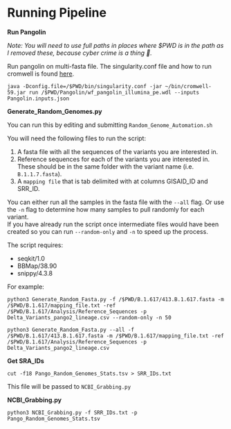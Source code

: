 # Running Pipeline

**Run Pangolin**

*Note: You will need to use full paths in places where $PWD is in the path as I removed these, because cyber crime is a thing :grimacing:.*

Run pangolin on multi-fasta file. The singularity.conf file and how to run cromwell is found [here](https://github.com/jvhagey/Tutorials/tree/main/wdl_files). 

`java -Dconfig.file=/$PWD/bin/singularity.conf -jar ~/bin/cromwell-59.jar run /$PWD/Pangolin/wf_pangolin_illumina_pe.wdl --inputs Pangolin.inputs.json`

**Generate_Random_Genomes.py**  

You can run this by editing and submitting `Random_Genome_Automation.sh`  

You will need the following files to run the script:  
1. A fasta file with all the sequences of the variants you are interested in.
2. Reference sequences for each of the variants you are interested in. These should be in the same folder with the variant name (i.e. `B.1.1.7.fasta`).
3. A `mapping file` that is tab delimited with at columns GISAID_ID and SRR_ID.

You can either run all the samples in the fasta file with the `--all` flag. Or use the `-n` flag to determine how many samples to pull randomly for each variant.  
If you have already run the script once intermediate files would have been created so you can run `--random-only` and `-n` to speed up the process. 

The script requires:  
- seqkit/1.0  
- BBMap/38.90  
- snippy/4.3.8  

For example:

`python3 Generate_Random_Fasta.py -f /$PWD/B.1.617/413.B.1.617.fasta -m /$PWD/B.1.617/mapping_file.txt -ref /$PWD/B.1.617/Analysis/Reference_Sequences -p Delta_Variants_pango2_lineage.csv --random-only -n 50`

`python3 Generate_Random_Fasta.py --all -f /$PWD/B.1.617/413.B.1.617.fasta -m /$PWD/B.1.617/mapping_file.txt -ref /$PWD/B.1.617/Analysis/Reference_Sequences -p Delta_Variants_pango2_lineage.csv`

**Get SRA_IDs**  

`cut -f18 Pango_Random_Genomes_Stats.tsv > SRR_IDs.txt`

This file will be passed to `NCBI_Grabbing.py`

**NCBI_Grabbing.py**

`python3 NCBI_Grabbing.py -f SRR_IDs.txt -p Pango_Random_Genomes_Stats.tsv`
